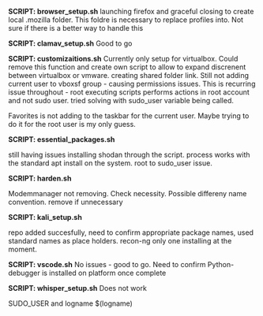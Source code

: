 **SCRIPT: browser_setup.sh**
launching firefox and graceful closing to create local .mozilla folder. This foldre is necessary to replace profiles into. Not sure if there is a better way to handle this 

**SCRIPT: clamav_setup.sh**
    Good to go

**SCRIPT: customizaitions.sh**
Currently only setup for virtualbox. Could remove this function and create own script to allow to expand discrenent between virtualbox or vmware.
creating shared folder link. Still not adding current user to vboxsf group - causing permissions issues. 
This is recurring issue throughout - root executing scripts performs actions in root account and not sudo user. tried solving with sudo_user variable being called. 

Favorites is not adding to the taskbar for the current user. Maybe trying to do it for the root user is my only guess.

**SCRIPT: essential_packages.sh**

still having issues installing shodan through the script. process works with the standard apt install on the system. root to sudo_user issue.

**SCRIPT: harden.sh**

Modemmanager not removing. Check necessity. Possible differeny name convention. remove if unnecessary

**SCRIPT: kali_setup.sh**

repo added succesfully, need to confirm appropriate package names, used standard names as place holders. recon-ng only one installing at the moment.

**SCRIPT: vscode.sh**
No issues - good to go. Need to confirm Python-debugger is installed on platform once complete

**SCRIPT: whisper_setup.sh**
Does not work

SUDO_USER and logname $(logname)

